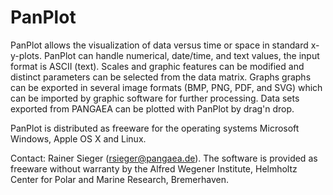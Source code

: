 PanPlot
=======

PanPlot allows the visualization of data versus time or space in standard x-y-plots. PanPlot can handle numerical, date/time, and text values, the input format is ASCII (text). Scales and graphic features can be modified and distinct parameters can be selected from the data matrix. Graphs graphs can be exported in several image formats (BMP, PNG, PDF, and SVG) which can be imported by graphic software for further processing. Data sets exported from PANGAEA can be plotted with PanPlot by drag'n drop.

PanPlot is distributed as freeware for the operating systems Microsoft Windows, Apple OS X and Linux.

Contact: Rainer Sieger (rsieger@pangaea.de). The software is provided as freeware without warranty by the Alfred Wegener Institute, Helmholtz Center for Polar and Marine Research, Bremerhaven.

